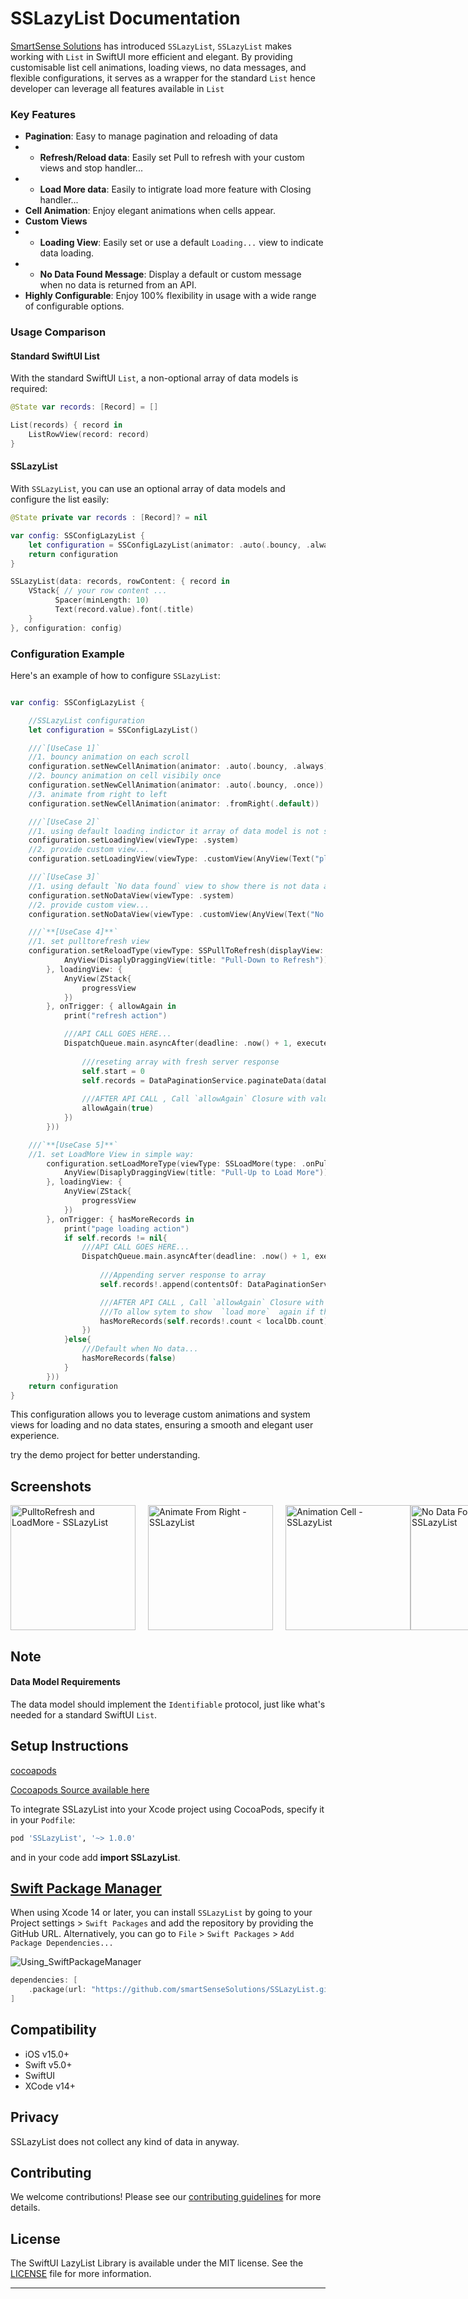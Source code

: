 
# SSLazyList Documentation

[SmartSense Solutions](https://www.smartsensesolutions.com/) has introduced `SSLazyList`, `SSLazyList` makes working with `List` in SwiftUI more efficient and elegant. By providing customisable list cell animations, loading views, no data messages, and flexible configurations, it serves as a wrapper for the standard `List` hence developer can leverage all features available in `List`
 
### Key Features

- **Pagination**: Easy to manage pagination and reloading of data
- - **Refresh/Reload data**: Easily set Pull to refresh with your custom views and stop handler...
- - **Load More data**: Easily to intigrate load more feature with Closing handler...
- **Cell Animation**: Enjoy elegant animations when cells appear.
- **Custom Views**
- - **Loading View**: Easily set or use a default `Loading...` view to indicate data loading.
- - **No Data Found Message**: Display a default or custom message when no data is returned from an API.
- **Highly Configurable**: Enjoy 100% flexibility in usage with a wide range of configurable options.

### Usage Comparison

#### Standard SwiftUI List

With the standard SwiftUI `List`, a non-optional array of data models is required:

```swift
@State var records: [Record] = []

List(records) { record in
    ListRowView(record: record)
}
```

#### SSLazyList

With `SSLazyList`, you can use an optional array of data models and configure the list easily:

```swift
@State private var records : [Record]? = nil

var config: SSConfigLazyList {
    let configuration = SSConfigLazyList(animator: .auto(.bouncy, .always))
    return configuration
}

SSLazyList(data: records, rowContent: { record in
    VStack{ // your row content ...
          Spacer(minLength: 10)
          Text(record.value).font(.title)
    }
}, configuration: config)

```

### Configuration Example

Here's an example of how to configure `SSLazyList`:

```swift

var config: SSConfigLazyList {

    //SSLazyList configuration
    let configuration = SSConfigLazyList()

    ///`[UseCase 1]`
    //1. bouncy animation on each scroll
    configuration.setNewCellAnimation(animator: .auto(.bouncy, .always))
    //2. bouncy animation on cell visibily once
    configuration.setNewCellAnimation(animator: .auto(.bouncy, .once))
    //3. animate from right to left
    configuration.setNewCellAnimation(animator: .fromRight(.default))

    ///`[UseCase 2]`
    //1. using default loading indictor it array of data model is not set with API Response
    configuration.setLoadingView(viewType: .system)
    //2. provide custom view...
    configuration.setLoadingView(viewType: .customView(AnyView(Text("please wait..."))))

    ///`[UseCase 3]`
    //1. using default `No data found` view to show there is not data available aka blank array (eg. users = [])
    configuration.setNoDataView(viewType: .system)
    //2. provide custom view...
    configuration.setNoDataView(viewType: .customView(AnyView(Text("No user available."))))

    ///`**[UseCase 4]**`
    //1. set pulltorefresh view
    configuration.setReloadType(viewType: SSPullToRefresh(displayView: {
            AnyView(DisaplyDraggingView(title: "Pull-Down to Refresh"))
        }, loadingView: {
            AnyView(ZStack{
                progressView
            })
        }, onTrigger: { allowAgain in
            print("refresh action")

            ///API CALL GOES HERE...
            DispatchQueue.main.asyncAfter(deadline: .now() + 1, execute: {
                
                ///reseting array with fresh server response
                self.start = 0
                self.records = DataPaginationService.paginateData(dataList: localDb, start: start, length: length).data
                
                ///AFTER API CALL , Call `allowAgain` Closure with value `true` to allow sytem to show pulltoRefresh again
                allowAgain(true)
            })
        }))

    ///`**[UseCase 5]**`
    //1. set LoadMore View in simple way:
        configuration.setLoadMoreType(viewType: SSLoadMore(type: .onPullUp, displayView: {
            AnyView(DisaplyDraggingView(title: "Pull-Up to Load More"))
        }, loadingView: {
            AnyView(ZStack{
                progressView
            })
        }, onTrigger: { hasMoreRecords in
            print("page loading action")
            if self.records != nil{
                ///API CALL GOES HERE...
                DispatchQueue.main.asyncAfter(deadline: .now() + 1, execute: {
                   
                    ///Appending server response to array
                    self.records!.append(contentsOf: DataPaginationService.paginateData(dataList: localDb, start: start, length: length).data)

                    ///AFTER API CALL , Call `allowAgain` Closure with value `true`
                    ///To allow sytem to show  `load more`  again if there is More data available on server or in DB.
                    hasMoreRecords(self.records!.count < localDb.count)
                })
            }else{
                ///Default when No data...
                hasMoreRecords(false)
            }
        }))
    return configuration
}
```

This configuration allows you to leverage custom animations and system views for loading and no data states, ensuring a smooth and elegant user experience.

try the demo project for better understanding.

## Screenshots
<div style="display: flex; justify-content: space-between;">
     <img src="https://github.com/KalpeshJetaniSS/SSLazyList/assets/160708458/bf14e8d0-adfd-4cdc-9576-0724d4d7a3c2" alt="PulltoRefresh and LoadMore - SSLazyList" width="200" style="margin-right: 20px;" loop>
     <img src="https://github.com/KalpeshJetaniSS/SSLazyList/assets/160708458/e64458cc-9a11-4510-87dd-d0ee80d5a3b3" alt="Animate From Right - SSLazyList" width="200" style="margin-right: 20px;" loop>
     <img src="https://github.com/KalpeshJetaniSS/SSLazyList/assets/160708458/78b1d17a-84a7-47c5-8855-ff5f71f0c72a" alt="Animation Cell - SSLazyList" width="200" loop>
     <img src="https://github.com/KalpeshJetaniSS/SSLazyList/assets/160708458/95f2a014-1665-44fe-a2d1-8888d15481d9" alt="No Data Found - SSLazyList" width="200" style="margin-right: 20px;" loop>
</div>

## Note
#### Data Model Requirements

The data model should implement the `Identifiable` protocol, just like what's needed for a standard SwiftUI `List`.

## Setup Instructions

[cocoapods](https://cocoapods.org/pods/SSLazyList)

[Cocoapods Source available here](https://github.com/smartSenseSolutions/SSLazyList/tree/cocoapods)

To integrate SSLazyList into your Xcode project using CocoaPods, specify it in your `Podfile`:

```ruby
pod 'SSLazyList', '~> 1.0.0'
```

and in your code add **import SSLazyList**.


## [Swift Package Manager](https://swift.org/package-manager/)

When using Xcode 14 or later, you can install `SSLazyList` by going to your Project settings > `Swift Packages` and add the repository by providing the GitHub URL. Alternatively, you can go to `File` > `Swift Packages` > `Add Package Dependencies...`

![Using_SwiftPackageManager](https://github.com/smartSenseSolutions/SSLazyList/assets/160708458/3c9b41b9-2783-4f0e-b7da-89e9b5e77c92)

```swift
dependencies: [
    .package(url: "https://github.com/smartSenseSolutions/SSLazyList.git", .branch("main"))
]
```

## Compatibility

- iOS v15.0+
- Swift v5.0+
- SwiftUI 
- XCode v14+

## Privacy
SSLazyList does not collect any kind of data in anyway.


## Contributing

We welcome contributions! Please see our [contributing guidelines](./CONTRIBUTING.md) for more details.

## License

The SwiftUI LazyList Library is available under the MIT license. See the [LICENSE](./LICENSE) file for more information.

----------
